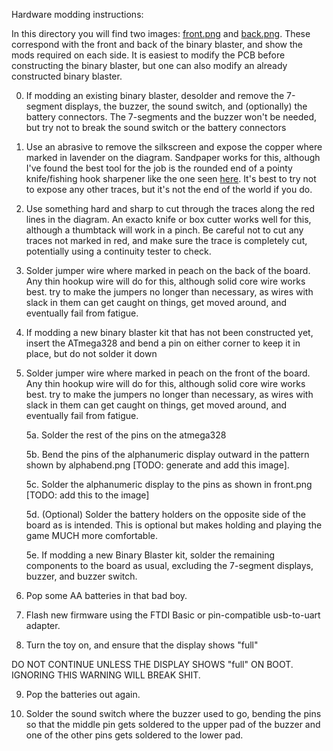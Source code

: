 Hardware modding instructions:

In this directory you will find two images: [front.png](front.png) and [back.png](back.png). These correspond with the front and back of the binary blaster, and show the mods required on each side. It is easiest to modify the PCB before constructing the binary blaster, but one can also modify an already constructed binary blaster.

0. If modding an existing binary blaster, desolder and remove the 7-segment displays, the buzzer, the sound switch, and (optionally) the battery connectors. The 7-segments and the buzzer won't be needed, but try not to break the sound switch or the battery connectors

1. Use an abrasive to remove the silkscreen and expose the copper where marked in lavender on the diagram. Sandpaper works for this, although I've found the best tool for the job is the rounded end of a pointy knife/fishing hook sharpener like the one seen [here](https://a.co/d/bYEm2wv). It's best to try not to expose any other traces, but it's not the end of the world if you do.

2. Use something hard and sharp to cut through the traces along the red lines in the diagram. An exacto knife or box cutter works well for this, although a thumbtack will work in a pinch. Be careful not to cut any traces not marked in red, and make sure the trace is completely cut, potentially using a continuity tester to check.

3. Solder jumper wire where marked in peach on the back of the board. Any thin hookup wire will do for this, although solid core wire works best. try to make the jumpers no longer than necessary, as wires with slack in them can get caught on things, get moved around, and eventually fail from fatigue.

4. If modding a new binary blaster kit that has not been constructed yet, insert the ATmega328 and bend a pin on either corner to keep it in place, but do not solder it down

5. Solder jumper wire where marked in peach on the front of the board. Any thin hookup wire will do for this, although solid core wire works best. try to make the jumpers no longer than necessary, as wires with slack in them can get caught on things, get moved around, and eventually fail from fatigue.

	5a. Solder the rest of the pins on the atmega328

	5b. Bend the pins of the alphanumeric display outward in the pattern shown by alphabend.png [TODO: generate and add this image].

	5c. Solder the alphanumeric display to the pins as shown in front.png [TODO: add this to the image]

	5d. (Optional) Solder the battery holders on the opposite side of the board as is intended. This is optional but makes holding and playing the game MUCH more comfortable.

	5e. If modding a new Binary Blaster kit, solder the remaining components to the board as usual, excluding the 7-segment displays, buzzer, and buzzer switch.

6. Pop some AA batteries in that bad boy.

7. Flash new firmware using the FTDI Basic or pin-compatible usb-to-uart adapter.

8. Turn the toy on, and ensure that the display shows "full"

DO NOT CONTINUE UNLESS THE DISPLAY SHOWS "full" ON BOOT. IGNORING THIS WARNING WILL BREAK SHIT.
	
9. Pop the batteries out again.

10. Solder the sound switch where the buzzer used to go, bending the pins so that the middle pin gets soldered to the upper pad of the buzzer and one of the other pins gets soldered to the lower pad.
